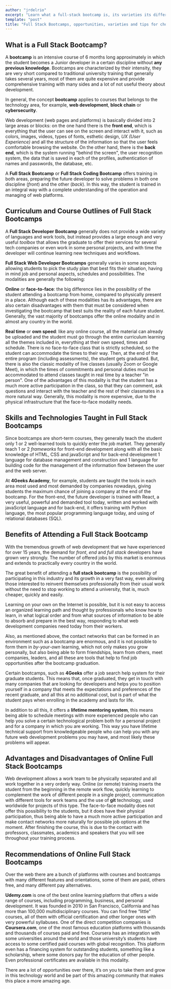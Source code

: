```yaml
---
author: "jrdelrio"
excerpt: "Learn what a full-stack bootcamp is, its varieties its different modalities, payment opportunities, different approaches and some tips to find the one that best suits your situation, based on the benefits and disadvantages of each type."
template: "post"
title: "Full Stack Bootcamps, opportunities, varieties and tips for choosing your best one"
---
```


## What is a Full Stack Bootcamp?

A **bootcamp** is an intensive course of 6 months long approximately in which the student becomes a Junior developer in a certain discipline without **any previous knowledge**. Bootcamps are characterized by their intensity, they are very short compared to traditional university training that generally takes several years, most of them are quite expensive and provide comprehensive training with many sides and a lot of not useful theory about development.

In general, the concept **bootcamp** applies to courses that belongs to the technology area, for example, **web development**, **block chain** or **cybersecurity**.

Web development (web pages and platforms) is basically divided into 2 large areas or blocks: on the one hand there is the **front end**, which is everything that the user can see on the screen and interact with it, such as colors, images, videos, types of fonts, esthetic design, *UX (User Experience)* and all the structure of the information so that the user feels comfortable browsing the website. On the other hand, there is the **back end**, which is the system running "behind the screen", the user recognition system, the data that is saved in each of the profiles, authentication of names and passwords, the database, etc.

A **Full Stack Bootcamp** or **Full Stack Coding Bootcamp** offers training in both areas, preparing the future developer to solve problems in both one discipline (*front*) and the other (*back*). In this way, the student is trained in an integral way with a complete understanding of the operation and managing of web platforms.


## Curriculum and Course Outlines of Full Stack Bootcamps


A **Full Stack Developer Bootcamp** generally does not provide a wide variety of languages ​​and work tools, but instead provides a large enough and very useful *toolbox* that allows the graduate to offer their services for several tech companies or even work in some personal projects, and with time the developer will continue learning new techniques and workflows.

**Full Stack Web Developer Bootcamps** generally varies in some aspects allowing students to pick the study plan that best fits their situation, having in mind job and personal aspects, schedules and possibilities. The modalities are generally the following:

**Online** or **face-to-face**: the big difference lies in the possibility of the student attending a bootcamp from home, compared to physically present in a place. Although each of these modalities has its advantages, there are also certain disadvantages with them that must be considered when investigating the bootcamp that best suits the reality of each future student. Generally, the vast majority of bootcamps offer the online modality and in almost any country in the world.

**Real time** or **own speed**: like any online course, all the material can already be uploaded and the student must go through the entire curriculum learning all the themes included in, everything at their own speed, times and schedule. There is no face-to-face class that is strictly scheduled, so the student can accommodate the times to their way. Then, at the end of the entire program (including assessments), the student gets graduated. But, there is also the classic modality of live classes (usually Zoom or Google Meet), in which the times of commitments and personal duties must be accommodated to attend classes taught in real time by a teacher "in person". One of the advantages of this modality is that the student has a much more active participation in the class, so that they can comment, ask questions and interact with the teacher and the rest of their classmates in a more natural way. Generally, this modality is more expensive, due to the physical infrastructure that the face-to-face modality needs.

## Skills and Technologies Taught in Full Stack Bootcamps

Since bootcamps are short-term courses, they generally teach the student only 1 or 2 well-learned tools to quickly enter the job market. They generally teach 1 or 2 *frameworks* for front-end development along with all the basic knowledge of HTML, CSS and javaScript and for back-end development 1 language for database management and construction and 1 language for building code for the management of the information flow between the user and the web server.

At **4Geeks Academy**, for example, students are taught the tools in each area most used and most demanded by companies nowadays, giving students the maximum chance of joining a company at the end of the bootcamp. For the front-end, the future developer is trained with React, a very useful, powerful and demanded tool today, written and worked with javaScript language and for back-end, it offers training with Python language, the most popular programming language today, and using of relational databases (SQL).


## Benefits of Attending a Full Stack Bootcamp

With the tremendous growth of web development that we have experienced for over 15 years, the demand for *front*, *end* and *full stack* developers have grown very strongly. The number of offered jobs by this market is enormous and extends to practically every country in the world.

The great benefit of attending a **full stack bootcamp** is the possibility of participating in this industry and its growth in a very fast way, even allowing those interested to reinvent themselves professionally from their usual work without the need to stop working to attend a university, that is, much cheaper, quickly and easily.

Learning on your own on the Internet is possible, but it is not easy to access an organized learning path and thought by professionals who know how to learn, in what logical order and from what sources of information to be able to absorb and prepare in the best way, responding to what web development companies need today from their workers.

Also, as mentioned above, the contact networks that can be formed in an environment such as a bootcamp are enormous, and it is not possible to form them in *by-your-own* learning, which not only makes you grow personally, but also being able to form friendships, learn from others, meet companies, leaders, and all these are tools that help to find job opportunities after the bootcamp graduation.

Certain bootcamps, such as **4Geeks** offer a job search help system for their graduate students. This means that, once graduated, they get in touch with many companies that are looking for developers and helps you to position yourself in a company that meets the expectations and preferences of the recent graduate, and all this at no additional cost, but is part of what the student pays when enrolling in the academy and lasts for life.

In addition to all this, it offers a **lifetime mentoring system**, this means being able to schedule meetings with more experienced people who can help you solve a certain technological problem both for a personal project and for a company in which you are working. This way you have lifetime technical support from knowledgeable people who can help you with any future web development problems you may have, and most likely these problems will appear.

## Advantages and Disadvantages of Online Full Stack Bootcamps

Web development allows a work team to be physically separated and all work together in a very orderly way. Online (or remote) training inserts the student from the beginning in the remote work flow, quickly learning to complement the work of different people in a single project, communication with different tools for work teams and the use of **git** technology, used worldwide for projects of this type. The face-to-face modality does not offer this possibility to the students, but it does have their physical participation, thus being able to have a much more active participation and make contact networks more naturally for possible job options at the moment. After finishing the course, this is due to the contact with professors, classmates, academics and speakers that you will see throughout your training process.


## Recommendations of Online Full Stack Bootcamps

Over the web there are a bunch of platforms with courses and bootcamps with many different features and orientations, some of them are paid, others free, and many different pay alternatives.

**Udemy.com** is one of the best online learning platform that offers a wide range of courses, including programming, business, and personal development. It was founded in 2010 in San Francisco, California and has more than 100,000 multidisciplinary courses. You can find free “little” courses, all of them with official certification and other longer ones with very powerful syllabuses.
One of the direct competition companies is **Coursera.com**, one of the most famous education platforms with thousands and thousands of courses paid and free. Coursera has an integration with some universities around the world and those university’s students have access to some certified paid courses with global recognition. This platform even has a financing system for outstanding students, something like a scholarship, where some donors pay for the education of other people. Even professional certificates are available in this modality. 

There are a lot of opportunities over there, it’s on you to take them and grow in this technology world and be part of this amazing community that makes this place a more amazing age.
